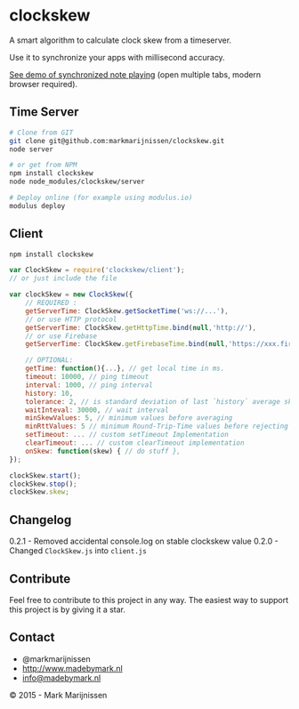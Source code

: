 # clockskew

A smart algorithm to calculate clock skew from a timeserver.

Use it to synchronize your apps with millisecond accuracy.

[See demo of synchronized note playing](http://lab.madebymark.nl/chords/) (open multiple tabs, modern browser required).

## Time Server

```bash
# Clone from GIT
git clone git@github.com:markmarijnissen/clockskew.git
node server

# or get from NPM
npm install clockskew
node node_modules/clockskew/server

# Deploy online (for example using modulus.io)
modulus deploy
```

## Client
```bash
npm install clockskew
```

```javascript
var ClockSkew = require('clockskew/client');
// or just include the file 

var clockSkew = new ClockSkew({
	// REQUIRED :
	getServerTime: ClockSkew.getSocketTime('ws://...'),
	// or use HTTP protocol
	getServerTime: ClockSkew.getHttpTime.bind(null,'http://'),
	// or use Firebase
	getServerTime: ClockSkew.getFirebaseTime.bind(null,'https://xxx.firebaseio.com/timestamp')

	// OPTIONAL:
	getTime: function(){...}, // get local time in ms.
	timeout: 10000, // ping timeout
	interval: 1000, // ping interval
	history: 10, 
	tolerance: 2, // is standard deviation of last `history` average skew is less then tolerance, wait longer before pinging.
	waitInteval: 30000, // wait interval
	minSkewValues: 5, // minimum values before averaging
	minRttValues: 5 // minimum Round-Trip-Time values before rejecting RTTs that are more than 1 standard deviation slower
	setTimeout: ... // custom setTimeout Implementation
	clearTimeout: ... // custom clearTimeout implementation
	onSkew: function(skew) { // do stuff },
});

clockSkew.start();
clockSkew.stop();
clockSkew.skew;
```

## Changelog

0.2.1 - Removed accidental console.log on stable clockskew value
0.2.0 - Changed `ClockSkew.js` into `client.js`

## Contribute

Feel free to contribute to this project in any way. The easiest way to support this project is by giving it a star.

## Contact
-   @markmarijnissen
-   http://www.madebymark.nl
-   info@madebymark.nl

© 2015 - Mark Marijnissen